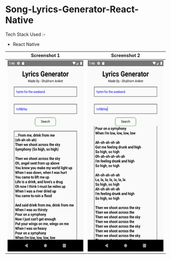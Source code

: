 # Song-Lyrics-Generator-React-Native

Tech Stack Used :-
- React Native




 |     Screenshot 1      |  Screenshot 2|
:-------------------------:|:-------------------------:
<img src="https://github.com/shubhamaniket/Song-Lyrics-Generator-React-Native/blob/master/screenshots/photo1.png" width="500" height="600"> |  <img src="https://github.com/shubhamaniket/Song-Lyrics-Generator-React-Native/blob/master/screenshots/photo2.png" width="500" height="600">
